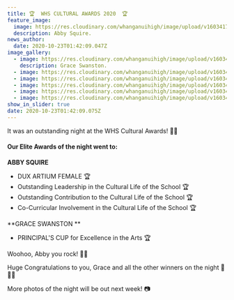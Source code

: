 ```yaml
---
title: 🏆  WHS CULTURAL AWARDS 2020  🏆
feature_image:
  image: https://res.cloudinary.com/whanganuihigh/image/upload/v1603417556/News/Cultural%20Awards%202020/1._Abby_Squire.jpg
  description: Abby Squire.
news_author:
  date: 2020-10-23T01:42:09.047Z
image_gallery:
  - image: https://res.cloudinary.com/whanganuihigh/image/upload/v1603417550/News/Cultural%20Awards%202020/2.Grace_Swanston.jpg
    description: Grace Swanston.
  - image: https://res.cloudinary.com/whanganuihigh/image/upload/v1603417531/News/Cultural%20Awards%202020/3.DUX-ARTIUM-FEMALE---Abby-Squire.jpg
  - image: https://res.cloudinary.com/whanganuihigh/image/upload/v1603417532/News/Cultural%20Awards%202020/4.Principals-Cup-for-Excellence-in-the-Arts---Grace-Swanston.jpg
  - image: https://res.cloudinary.com/whanganuihigh/image/upload/v1603417533/News/Cultural%20Awards%202020/5.Outstanding-Leadership---Abby-Squire.jpg
  - image: https://res.cloudinary.com/whanganuihigh/image/upload/v1603417531/News/Cultural%20Awards%202020/6.Outstanding-Contribution---Abby-Squire.jpg
  - image: https://res.cloudinary.com/whanganuihigh/image/upload/v1603417533/News/Cultural%20Awards%202020/7.Co-curricular-involvement---Abby-Squire.jpg
show_in_slider: true
date: 2020-10-23T01:42:09.075Z
---
```

It was an outstanding night at the WHS Cultural Awards!  🎉🎉
  
#### Our Elite Awards of the night went to:

**ABBY SQUIRE**  
* DUX ARTIUM FEMALE  🏆
* Outstanding Leadership in the Cultural Life of the School  🏆
* Outstanding Contribution to the Cultural Life of the School  🏆
* Co-Curricular Involvement in the Cultural Life of the School  🏆

**GRACE SWANSTON**
* PRINCIPAL'S CUP for Excellence in the Arts  🏆

Woohoo, Abby you rock!  🥳🥳

Huge Congratulations to you, Grace and all the other winners on the night  👏👏🎊

More photos of the night will be out next week!  📷